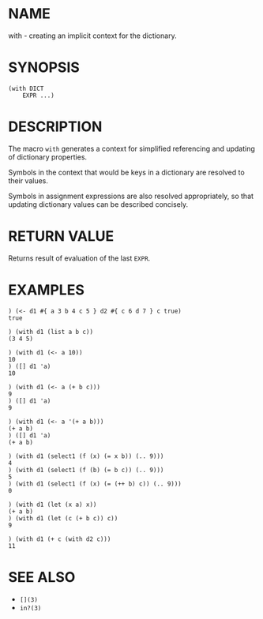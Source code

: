 # NAME
with - creating an implicit context for the dictionary.

# SYNOPSIS

    (with DICT
        EXPR ...)

# DESCRIPTION
The macro `with` generates a context for simplified referencing and updating of dictionary properties.

Symbols in the context that would be keys in a dictionary are resolved to their values.

Symbols in assignment expressions are also resolved appropriately, so that updating dictionary values can be described concisely.

# RETURN VALUE
Returns result of evaluation of the last `EXPR`.

# EXAMPLES

    ) (<- d1 #{ a 3 b 4 c 5 } d2 #{ c 6 d 7 } c true)
    true
    
    ) (with d1 (list a b c))
    (3 4 5)
    
    ) (with d1 (<- a 10))
    10
    ) ([] d1 'a)
    10
    
    ) (with d1 (<- a (+ b c)))
    9
    ) ([] d1 'a)
    9
    
    ) (with d1 (<- a '(+ a b)))
    (+ a b)
    ) ([] d1 'a)
    (+ a b)
    
    ) (with d1 (select1 (f (x) (= x b)) (.. 9)))
    4
    ) (with d1 (select1 (f (b) (= b c)) (.. 9)))
    5
    ) (with d1 (select1 (f (x) (= (++ b) c)) (.. 9)))
    0
    
    ) (with d1 (let (x a) x))
    (+ a b)
    ) (with d1 (let (c (+ b c)) c))
    9
    
    ) (with d1 (+ c (with d2 c)))
    11

# SEE ALSO
- `[](3)`
- `in?(3)`
